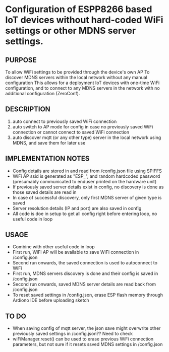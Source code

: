 #  Configuration of ESPP8266 based IoT devices without hard-coded WiFi settings or other MDNS server settings. 

## PURPOSE
To allow WiFi settings to be provided through the device's own AP
To discover MDNS servers within the local network without any manual configuration 
This allows for a deployment IoT devices with one-time WiFi configuration, and to connect to any MDNS servers in the network with no additional configuration (ZeroConf).

## DESCRIPTION 
1. auto connect to previously saved WiFi connection
2. auto switch to AP mode for config in case no previously saved WiFi connection or cannot connect to saved WiFi connection
3. auto discover mqtt (or any other type) server in the local network using MDNS, and save them for later use

## IMPLEMENTATION NOTES
* Config details are stored in and read from /config.json file using SPIFFS
* WiFi AP ssid is generated as "ESP_<chipID>", and random hardcoded password (presumably communicated to enduser printed on the hardware unit)
* If previously saved server details exist in config, no discovery is done as those saved details are read in
* In case of successful discovery, only first MDNS server of given type is saved
* Server resolution details (IP and port) are also saved in  oonfig
* All code is doe in setup to get all config right before entering loop, no useful code in loop

## USAGE
* Combine with other useful code in loop
* First run, WiFi AP will be available to save WiFi connection in /config.json
* Second run onwards, the saved connection is used to autoconnect to WiFi 
* First run, MDNS servers discovery is done and their config is saved in /config.json
* Second run onwards, saved MDNS server details are read back from /config.json
* To reset saved settings in /config.json, erase ESP flash memory through Ardiono IDE before uploading sketch

## TO DO
* When saving config of mqtt server, the json save might overwrite other previously saved settings in /config.json?? Need to check
* wiFiManager.reset() can be used to erase previous WiFi connection parameters, but not sure if it resets ssved MDNS settings in /config.json
  
